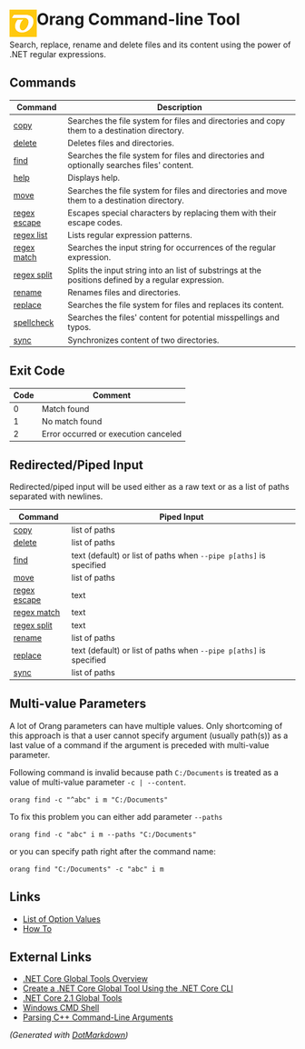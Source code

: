 ﻿---
sidebar_position: 0
sidebar_label: Orang Command-line Tool
---

# Orang Command\-line Tool <img align="left" src="../../images/icon48.png" />

Search, replace, rename and delete files and its content using the power of \.NET regular expressions\.

## Commands

| Command                                  | Description                                                                                           |
| ---------------------------------------- | ----------------------------------------------------------------------------------------------------- |
| [copy](Commands/copy.md)                 | Searches the file system for files and directories and copy them to a destination directory\.         |
| [delete](Commands/delete.md)             | Deletes files and directories\.                                                                       |
| [find](Commands/find.md)                 | Searches the file system for files and directories and optionally searches files' content\.           |
| [help](Commands/help.md)                 | Displays help\.                                                                                       |
| [move](Commands/move.md)                 | Searches the file system for files and directories and move them to a destination directory\.         |
| [regex escape](Commands/regex-escape.md) | Escapes special characters by replacing them with their escape codes\.                                |
| [regex list](Commands/regex-list.md)     | Lists regular expression patterns\.                                                                   |
| [regex match](Commands/regex-match.md)   | Searches the input string for occurrences of the regular expression\.                                 |
| [regex split](Commands/regex-split.md)   | Splits the input string into an list of substrings at the positions defined by a regular expression\. |
| [rename](Commands/rename.md)             | Renames files and directories\.                                                                       |
| [replace](Commands/replace.md)           | Searches the file system for files and replaces its content\.                                         |
| [spellcheck](Commands/spellcheck.md)     | Searches the files' content for potential misspellings and typos\.                                    |
| [sync](Commands/sync.md)                 | Synchronizes content of two directories\.                                                             |


## Exit Code

Code | Comment
--- | ---
0 | Match found
1 | No match found
2 | Error occurred or execution canceled

## Redirected/Piped Input

Redirected/piped input will be used either as a raw text or as a list of paths separated with newlines.

Command | Piped Input
--- | ---
[copy](Commands/copy.md) | list of paths
[delete](Commands/delete.md) | list of paths
[find](Commands/find.md) | text (default) or list of paths when `--pipe p[aths]` is specified
[move](Commands/move.md) | list of paths
[regex escape](Commands/regex-escape.md) | text
[regex match](Commands/regex-match.md) | text
[regex split](Commands/regex-split.md) | text
[rename](Commands/rename.md) | list of paths
[replace](Commands/replace.md) | text (default) or list of paths when `--pipe p[aths]` is specified
[sync](Commands/sync.md) | list of paths

## Multi-value Parameters

A lot of Orang parameters can have multiple values. Only shortcoming of this approach is that
a user cannot specify argument (usually path(s)) as a last value of a command
if the argument is preceded with multi-value parameter.

Following command is invalid because path `C:/Documents` is treated as a value of multi-value parameter `-c | --content`.
```
orang find -c "^abc" i m "C:/Documents"
```

To fix this problem you can either add parameter `--paths`
```
orang find -c "abc" i m --paths "C:/Documents"
```

or you can specify path right after the command name:

```
orang find "C:/Documents" -c "abc" i m
```

## Links

* [List of Option Values](OptionValues.md)
* [How To](HowTo.md)

## External Links

* [.NET Core Global Tools Overview](https://docs.microsoft.com/dotnet/core/tools/global-tools)
* [Create a .NET Core Global Tool Using the .NET Core CLI](https://docs.microsoft.com/dotnet/core/tools/global-tools-how-to-create)
* [.NET Core 2.1 Global Tools](https://natemcmaster.com/blog/2018/05/12/dotnet-global-tools/)
* [Windows CMD Shell](https://ss64.com/nt/syntax.html)
* [Parsing C++ Command-Line Arguments](https://docs.microsoft.com/cpp/cpp/parsing-cpp-command-line-arguments?view=vs-2019)

*\(Generated with [DotMarkdown](http://github.com/JosefPihrt/DotMarkdown)\)*
